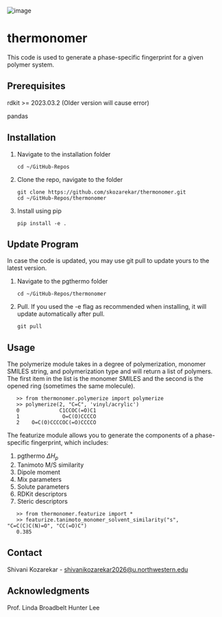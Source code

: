 ![image](https://github.com/user-attachments/assets/10d0170d-8f08-4130-af70-f84eecda168b)

# thermonomer
This code is used to generate a phase-specific fingerprint for a given polymer system.


## Prerequisites 

rdkit >= 2023.03.2 (Older version will cause error)

pandas



## Installation 
1. Navigate to the installation folder
   ```
   cd ~/GitHub-Repos
   ```
2. Clone the repo, navigate to the folder
   ```
   git clone https://github.com/skozarekar/thermonomer.git
   cd ~/GitHub-Repos/thermonomer
   ```
3. Install using pip
   ```
   pip install -e .
   ```

## Update Program
In case the code is updated, you may use git pull to update yours to the latest version.

1. Navigate to the pgthermo folder
   ```   
   cd ~/GitHub-Repos/thermonomer
   ```
2. Pull. If you used the -e flag as recommended when installing, it will update automatically after pull.
   ```
   git pull
   ```



## Usage
The polymerize module takes in a degree of polymerization, monomer SMILES string, and polymerization type and will return a list of polymers. The first item in the list is the monomer SMILES and the second is the opened ring (sometimes the same molecule).
```
   >> from thermonomer.polymerize import polymerize
   >> polymerize(2, "C=C", 'vinyl/acrylic')
   0             C1CCOC(=O)C1
   1              O=C(O)CCCCO
   2    O=C(O)CCCCOC(=O)CCCCO
```

The featurize module allows you to generate the components of a phase-specific fingerprint, which includes:
1. pgthermo $\Delta H_p$
2. Tanimoto M/S similarity
3. Dipole moment
4. Mix parameters
5. Solute parameters
6. RDKit descriptors
7. Steric descriptors

```
   >> from thermonomer.featurize import *
   >> featurize.tanimoto_monomer_solvent_similarity("s", "C=C(C)C(N)=O", "CC(=O)C")
   0.385
```



## Contact
Shivani Kozarekar - shivanikozarekar2026@u.northwestern.edu


## Acknowledgments
Prof. Linda Broadbelt
Hunter Lee

